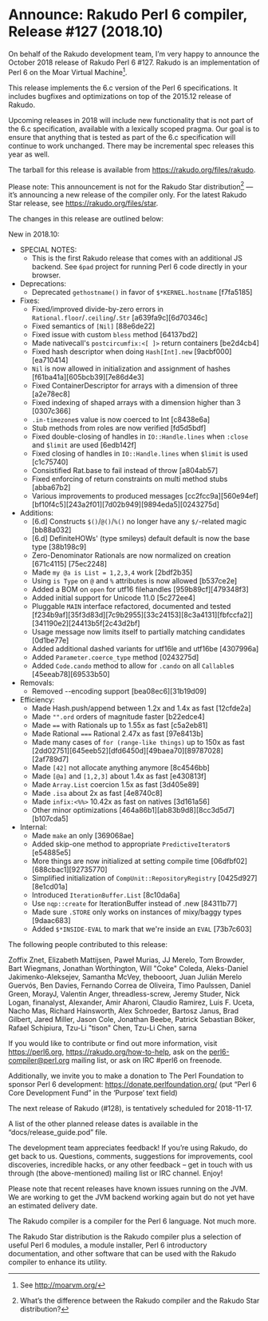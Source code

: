 # Announce: Rakudo Perl 6 compiler, Release #127 (2018.10)

On behalf of the Rakudo development team, I’m very happy to announce the
October 2018 release of Rakudo Perl 6 #127. Rakudo is an implementation of
Perl 6 on the Moar Virtual Machine[^1].

This release implements the 6.c version of the Perl 6 specifications.
It includes bugfixes and optimizations on top of
the 2015.12 release of Rakudo.

Upcoming releases in 2018 will include new functionality that is not
part of the 6.c specification, available with a lexically scoped
pragma. Our goal is to ensure that anything that is tested as part of the
6.c specification will continue to work unchanged. There may be incremental
spec releases this year as well.

The tarball for this release is available from <https://rakudo.org/files/rakudo>.

Please note: This announcement is not for the Rakudo Star
distribution[^2] — it’s announcing a new release of the compiler
only. For the latest Rakudo Star release, see
<https://rakudo.org/files/star>.

The changes in this release are outlined below:

New in 2018.10:
  + SPECIAL NOTES:
    + This is the first Rakudo release that comes with an additional
      JS backend. See `6pad` project for running Perl 6 code directly
      in your browser.
  + Deprecations:
    + Deprecated `gethostname()` in favor of `$*KERNEL.hostname` [f7fa5185]
  + Fixes:
    + Fixed/improved divide-by-zero errors in
        `Rational.floor`/`.ceiling`/`.Str` [a639fa9c][6d70346c]
    + Fixed semantics of `[Nil]` [88e6de22]
    + Fixed issue with custom `bless` method [64137bd2]
    + Made nativecall's `postcircumfix:<[ ]>` return containers [be2d4cb4]
    + Fixed hash descriptor when doing `Hash[Int].new` [9acbf000][ea710414]
    + `Nil` is now allowed in initialization and assignment of hashes
        [f61ba41a][605bcb39][7e86d4e3]
    + Fixed ContainerDescriptor for arrays with a dimension of three [a2e78ec8]
    + Fixed indexing of shaped arrays with a dimension higher than 3 [0307c366]
    + `.in-timezone`s value is now coerced to Int [c8438e6a]
    + Stub methods from roles are now verified [fd5d5bdf]
    + Fixed double-closing of handles in `IO::Handle.lines` when `:close` and
        `$limit` are used [6edb142f]
    + Fixed closing of handles in `IO::Handle.lines` when `$limit`
        is used [c1c75740]
    + Consistified Rat.base to fail instead of throw [a804ab57]
    + Fixed enforcing of return constraints on multi method stubs [abba67b2]
    + Various improvements to produced messages [cc2fcc9a][560e94ef]
        [bf10f4c5][243a2f01][7d02b949][9894eda5][0243275d]
  + Additions:
    + [6.d] Constructs `$()`/`@()`/`%()` no longer have any `$/`-related
        magic [bb88a032]
    + [6.d] DefiniteHOWs' (type smileys) default default is now the base
        type [38b198c9]
    + Zero-Denominator Rationals are now normalized on creation [671c4115]
        [75ec2248]
    + Made `my @a is List = 1,2,3,4` work [2bdf2b35]
    + Using `is Type` on `@` and `%` attributes is now allowed [b537ce2e]
    + Added a BOM on `open` for utf16 filehandles [959b89cf][479348f3]
    + Added initial support for Unicode 11.0 [5c272ee4]
    + Pluggable `MAIN` interface refactored, documented and tested
        [f234b9af][35f3d83d][7c9b2955][33c24153][8c3a4131][fbfccfa2]][341190e2][24413b5f[2c43d2bf]
    + Usage message now limits itself to partially matching candidates
        [0d1be77e]
    + Added additional dashed variants for utf16le and utf16be [4307996a]
    + Added `Parameter.coerce_type` method [0243275d]
    + Added `Code.cando` method to allow for `.cando` on all `Callable`s
        [45eeab78][69533b50]
  + Removals:
    + Removed --encoding support [bea08ec6][31b19d09]
  + Efficiency:
    + Made Hash.push/append between 1.2x and 1.4x as fast [12cfde2a]
    + Made `"".ord` orders of magnitude faster [b22edce4]
    + Made `==` with Rationals up to 1.55x as fast [c5a2eb81]
    + Made Rational `===` Rational 2.47x as fast [97e8413b]
    + Made many cases of `for (range-like things)` up to 150x as fast
        [2dd02751][645eeb52][dfd6450d][49baea70][89787028][2af789d7]
    + Made `[42]` not allocate anything anymore [8c4546bb]
    + Made `[@a]` and `[1,2,3]` about 1.4x as fast [e430813f]
    + Made `Array.List` coercion 1.5x as fast [3d405e89]
    + Made `.isa` about 2x as fast [4e8740c8]
    + Made `infix:<%%>` 10.42x as fast on natives [3d161a56]
    + Other minor optimizations [464a86b1][ab83b9d8][8cc3d5d7][b107cda5]
  + Internal:
    + Made `make` an only [369068ae]
    + Added skip-one method to appropriate `PredictiveIterator`s [e54885e5]
    + More things are now initialized at setting compile time
        [06dfbf02][688cbac1][92735770]
    + Simplified initialization of `CompUnit::RepositoryRegistry`
        [0425d927][8e1cd01a]
    + Introduced `IterationBuffer.List` [8c10da6a]
    + Use `nqp::create` for IterationBuffer instead of .new [84311b77]
    + Made sure `.STORE` only works on instances of mixy/baggy types [9daac683]
    + Added `$*INSIDE-EVAL` to mark that we're inside an `EVAL` [73b7c603]


The following people contributed to this release:

Zoffix Znet, Elizabeth Mattijsen, Paweł Murias, JJ Merelo, Tom Browder,
Bart Wiegmans, Jonathan Worthington, Will "Coke" Coleda,
Aleks-Daniel Jakimenko-Aleksejev, Samantha McVey, thebooort,
Juan Julián Merelo Guervós, Ben Davies, Fernando Correa de Oliveira,
Timo Paulssen, Daniel Green, MorayJ, Valentin Anger,
threadless-screw, Jeremy Studer, Nick Logan, finanalyst, Alexander,
Amir Aharoni, Claudio Ramirez, Luis F. Uceta, Nacho Mas, Richard Hainsworth,
Alex Schroeder, Bartosz Janus, Brad Gilbert, Jared Miller, Jason Cole,
Jonathan Beebe, Patrick Sebastian Böker, Rafael Schipiura,
Tzu-Li "tison" Chen, Tzu-Li Chen, sarna

If you would like to contribute or find out more information, visit
<https://perl6.org>, <https://rakudo.org/how-to-help>, ask on the
<perl6-compiler@perl.org> mailing list, or ask on IRC #perl6 on freenode.

Additionally, we invite you to make a donation to The Perl Foundation
to sponsor Perl 6 development: <https://donate.perlfoundation.org/>
(put “Perl 6 Core Development Fund” in the ‘Purpose’ text field)

The next release of Rakudo (#128), is tentatively scheduled for 2018-11-17.

A list of the other planned release dates is available in the
“docs/release_guide.pod” file.

The development team appreciates feedback! If you’re using Rakudo, do
get back to us. Questions, comments, suggestions for improvements, cool
discoveries, incredible hacks, or any other feedback – get in touch with
us through (the above-mentioned) mailing list or IRC channel. Enjoy!

Please note that recent releases have known issues running on the JVM.
We are working to get the JVM backend working again but do not yet have
an estimated delivery date.

[^1]: See <http://moarvm.org/>

[^2]: What’s the difference between the Rakudo compiler and the Rakudo
Star distribution?

The Rakudo compiler is a compiler for the Perl 6 language.
Not much more.

The Rakudo Star distribution is the Rakudo compiler plus a selection
of useful Perl 6 modules, a module installer, Perl 6 introductory
documentation, and other software that can be used with the Rakudo
compiler to enhance its utility.
